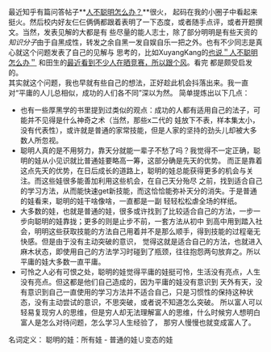 最近知乎有篇问答帖子**[人不聪明怎么办？](http://www.zhihu.com/question/21107274/answer/18452037)**很火，
起码在我的小圈子中看起来挺火。然后校内好友仨仨俩俩都跟着表明了一下态度，或者随手点评，或者开题撰文。当然，发表见解的大都是有
些尽量的能人志士，除了部分明明是有些天资的*知识分子*由于自黑成性，转发之余自黑一发自娱自乐一把之外。也有不少同志是真心就这个问题发表了自己的见解与
思考的，比如XuyangKang的[也说＂人不聪明怎么办＂](http://blog.renren.com/blog/272119928/917161047?bfrom=01020650100&ref=hotnewsfeed&sfet=602&fin=16&fid=24122570554&ff_id=272119928&platform=0&expose_time=1384354037)
和田生的[最近看到不少人在晒竞赛，所以跟个风](http://blog.renren.com/blog/272119928/917161047?bfrom=01020650100&ref=hotnewsfeed&sfet=602&fin=16&fid=24122570554&ff_id=272119928&platform=0&expose_time=1384354037)。看完
都是颇受启发的。   
其实就这个问题，我也早就有些自己的想法，正好趁此机会抖落出来。我一直对“平庸的人儿总相似，成功的人们各不同”深以为然。
简单提炼出以下几点：   
* 也有一些厚黑学的书里提到过类似的观点：成功的人都有适用自己的法子，可能并不见得是什么神奇之术（当然，那些x二代的
娃放下不表，样本集太小，没有代表性），或许就是普通的家常技能，但是人家的坚持的劲头儿却被大多数人所忽视。
* 聪明人真的是不用努力，靠天分就能一辈子不愁了吗？我觉得不一定正确，聪明的娃从小见识就比普通娃要略高一筹，这部分确是先天的优势。
而正是靠着这点先天的优势，在日后成长的道路上，聪明的娃总能获得更多的机会与关注。而这些娃很多能善加利用这些机会，在自己天分殆尽
之前，找到适合自己的学习方法，从而能快速get新技能，而这恰恰能弥补天分的消失。于是普通的娃看来，聪明的娃干啥像啥，一直都是一副
轻轻松松虐全场的样纸。
* 大多数的娃，也就是普通的娃，很多或许找到了比较适合自己的方法，一步一步向聪明的娃靠拢；更多的则是止步不前，一套方法从初中
到高中用到踏入社会，明明这些获取技能的方法自己用着并不是那么顺手，得到技能的过程毫无快感。但是由于没有主动突破的意识，
觉得这就是适合自己的方法，也就进入麻木状态，即使用自己的方法学习时碰到了瓶颈，往往抱怨两句放弃之。所以平庸的娃大多数一直平庸。
* 可怜之人必有可恨之处，聪明的娃觉得平庸的娃挺可怜，生活没有亮点，人生没有亮点。但这都是他们自己造成的，因为平庸的娃没有意识到
天外有天，没有意识到自己一直使用的学习方法并不适合自己，只是习惯性的保持这种状态，没有主动尝试的意识，不思突破，或者说不知道怎么突破。
所以富人可以轻易复现穷人的思维，但是穷人却无法理解富人的思维，什么时候穷人想明白富人是怎么对待问题，怎么学习人生经验了，
那穷人慢慢也就变成富人了。

名词定义：
聪明的娃：所有娃 - 普通的娃∪变态的娃
